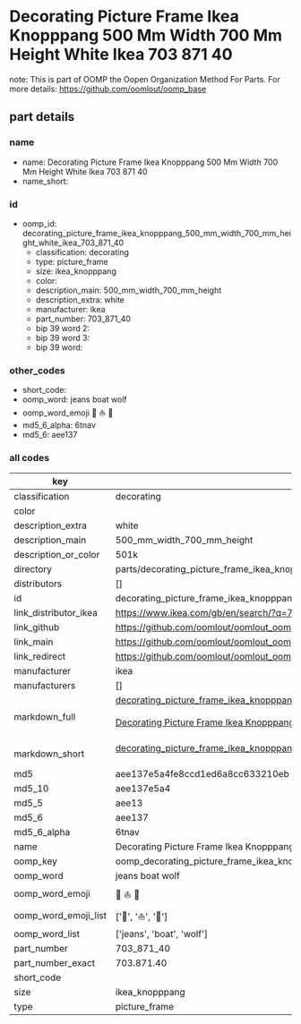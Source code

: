 # Decorating Picture Frame Ikea Knopppang 500 Mm Width 700 Mm Height White Ikea 703 871 40  

note: This is part of OOMP the Oopen Organization Method For Parts. For more details: https://github.com/oomlout/oomp_base

##  part details
  







### name
* name: Decorating Picture Frame Ikea Knopppang 500 Mm Width 700 Mm Height White Ikea 703 871 40
* name_short: 
### id
* oomp_id: decorating_picture_frame_ikea_knopppang_500_mm_width_700_mm_height_white_ikea_703_871_40
  * classification: decorating
  * type: picture_frame
  * size: ikea_knopppang
  * color: 
  * description_main: 500_mm_width_700_mm_height
  * description_extra: white
  * manufacturer: ikea
  * part_number: 703_871_40
  * bip 39 word 2: 
  * bip 39 word 3: 
  * bip 39 word: 

### other_codes
* short_code: 
* oomp_word: jeans boat wolf
* oomp_word_emoji :jeans: :boat: :wolf:
* md5_6_alpha: 6tnav
* md5_6: aee137









### all codes 
| key | value |  
| --- | --- |  
| classification | decorating |  
| color |  |  
| description_extra | white |  
| description_main | 500_mm_width_700_mm_height |  
| description_or_color | 501k |  
| directory | parts/decorating_picture_frame_ikea_knopppang_500_mm_width_700_mm_height_white_ikea_703_871_40 |  
| distributors | [] |  
| id | decorating_picture_frame_ikea_knopppang_500_mm_width_700_mm_height_white_ikea_703_871_40 |  
| link_distributor_ikea | https://www.ikea.com/gb/en/search/?q=703.871.40 |  
| link_github | https://github.com/oomlout/oomlout_oomp_version_1_messy/tree/main/parts/decorating_picture_frame_ikea_knopppang_500_mm_width_700_mm_height_white_ikea_703_871_40 |  
| link_main | https://github.com/oomlout/oomlout_oomp_version_1_messy/tree/main/parts/decorating_picture_frame_ikea_knopppang_500_mm_width_700_mm_height_white_ikea_703_871_40 |  
| link_redirect | https://github.com/oomlout/oomlout_oomp_version_1_messy/tree/main/parts/decorating_picture_frame_ikea_knopppang_500_mm_width_700_mm_height_white_ikea_703_871_40 |  
| manufacturer | ikea |  
| manufacturers | [] |  
| markdown_full | [decorating_picture_frame_ikea_knopppang_500_mm_width_700_mm_height_white_ikea_703_871_40](none)<br>[](none)<br>[Decorating Picture Frame Ikea Knopppang 500 Mm Width 700 Mm Height White Ikea 703 871 40](none)<br><br> |  
| markdown_short | [decorating_picture_frame_ikea_knopppang_500_mm_width_700_mm_height_white_ikea_703_871_40](none)<br><br> |  
| md5 | aee137e5a4fe8ccd1ed6a8cc633210eb |  
| md5_10 | aee137e5a4 |  
| md5_5 | aee13 |  
| md5_6 | aee137 |  
| md5_6_alpha | 6tnav |  
| name | Decorating Picture Frame Ikea Knopppang 500 Mm Width 700 Mm Height White Ikea 703 871 40 |  
| oomp_key | oomp_decorating_picture_frame_ikea_knopppang_500_mm_width_700_mm_height_white_ikea_703_871_40 |  
| oomp_word | jeans boat wolf |  
| oomp_word_emoji | :jeans: :boat: :wolf: |  
| oomp_word_emoji_list | [':jeans:', ':boat:', ':wolf:'] |  
| oomp_word_list | ['jeans', 'boat', 'wolf'] |  
| part_number | 703_871_40 |  
| part_number_exact | 703.871.40 |  
| short_code |  |  
| size | ikea_knopppang |  
| type | picture_frame |  
